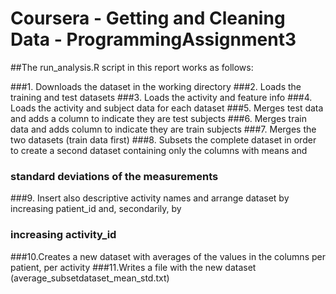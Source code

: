 # Coursera - Getting and Cleaning Data - ProgrammingAssignment3

##The run_analysis.R script in this report works as follows:

###1. Downloads the dataset in the working directory
###2. Loads the training and test datasets
###3. Loads the activity and feature info
###4. Loads the activity and subject data for each dataset
###5. Merges test data and adds a column to indicate they are test subjects
###6. Merges train data and adds column to indicate they are train subjects
###7. Merges the two datasets (train data first)
###8. Subsets the complete dataset in order to create a second dataset containing only the columns with means and 
###       standard deviations of the measurements
###9. Insert also descriptive activity names and arrange dataset by increasing patient_id and, secondarily, by
###       increasing activity_id
###10.Creates a new dataset with averages of the values in the columns per patient, per activity
###11.Writes a file with the new dataset (average_subsetdataset_mean_std.txt)
